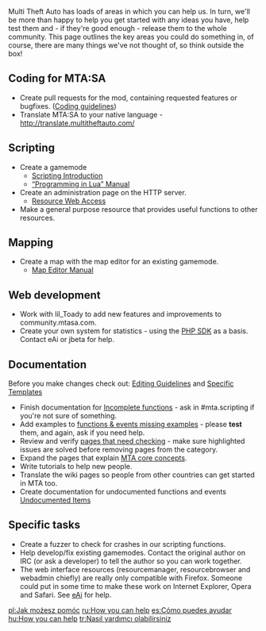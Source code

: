 Multi Theft Auto has loads of areas in which you can help us. In turn, we'll be more than happy to help you get started with any ideas you have, help test them and - if they're good enough - release them to the whole community. This page outlines the key areas you could do something in, of course, there are many things we've not thought of, so think outside the box!

Coding for MTA:SA
-----------------

-   Create pull requests for the mod, containing requested features or bugfixes. ([Coding guidelines](/docs/coding_guidelines.md "wikilink"))
-   Translate MTA:SA to your native language - <http://translate.multitheftauto.com/>

Scripting
---------

-   Create a gamemode
    -   [Scripting Introduction](/docs/scripting_introduction.md "wikilink")
    -   [“Programming in Lua” Manual](http://www.lua.org/pil/index.html)
-   Create an administration page on the HTTP server.
    -   [Resource Web Access](/docs/resource_web_access.md "wikilink")
-   Make a general purpose resource that provides useful functions to other resources.

Mapping
-------

-   Create a map with the map editor for an existing gamemode.
    -   [Map Editor Manual](/docs/resource:editor.md "wikilink")

Web development
---------------

-   Work with lil\_Toady to add new features and improvements to community.mtasa.com.
-   Create your own system for statistics - using the [PHP SDK](/docs/php_sdk.md "wikilink") as a basis. Contact eAi or jbeta for help.

Documentation
-------------

Before you make changes check out: [Editing Guidelines](/docs/help:editing_guidelines.md "wikilink") and [Specific Templates](/docs/help:mta_wiki_specific_templates.md "wikilink")

-   Finish documentation for [Incomplete functions](/docs/:category:incomplete.md "wikilink") - ask in \#mta.scripting if you're not sure of something.
-   Add examples to [functions & events missing examples](/docs/:category:needs_example.md "wikilink") - please **test** them, and again, ask if you need help.
-   Review and verify [pages that need checking](/docs/:category:needs_checking.md "wikilink") - make sure highlighted issues are solved before removing pages from the category.
-   Expand the pages that explain [MTA core concepts](/docs/:category:scripting_concepts.md "wikilink").
-   Write tutorials to help new people.
-   Translate the wiki pages so people from other countries can get started in MTA too.
-   Create documentation for undocumented functions and events [Undocumented Items](/docs/undocumented_items.md "wikilink")

Specific tasks
--------------

-   Create a fuzzer to check for crashes in our scripting functions.
-   Help develop/fix existing gamemodes. Contact the original author on IRC (or ask a developer) to tell the author so you can work together.
-   The web interface resources (resourcemanager, resourcebrowser and webadmin chiefly) are really only compatible with Firefox. Someone could put in some time to make these work on Internet Explorer, Opera and Safari. See [eAi](/docs/user_talk:eai.md "wikilink") for help.

[pl:Jak możesz pomóc](/docs/pl:jak_możesz_pomóc.md "wikilink") [ru:How you can help](/docs/ru:how_you_can_help.md "wikilink") [es:Cómo puedes ayudar](/docs/es:cómo_puedes_ayudar.md "wikilink") [hu:How you can help](/docs/hu:how_you_can_help.md "wikilink") [tr:Nasıl yardımcı olabilirsiniz](/docs/tr:nasıl_yardımcı_olabilirsiniz.md "wikilink")
